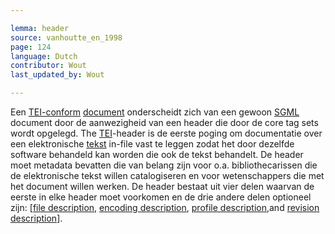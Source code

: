 ```yaml
---

lemma: header
source: vanhoutte_en_1998
page: 124
language: Dutch
contributor: Wout
last_updated_by: Wout

---
```


Een [TEI-conform](TEIConformant) [document](document.html) onderscheidt zich van een gewoon [SGML](SGML.html) document door de aanwezigheid van een header die door de core tag sets wordt opgelegd. The [TEI](TEI.html)-header is de eerste poging om documentatie over een elektronische [tekst](text.html) in-file vast te leggen zodat het door dezelfde software behandeld kan worden die ook de tekst behandelt. De header moet metadata bevatten die van belang zijn voor o.a. bibliothecarissen die de elektronische tekst willen catalogiseren en voor wetenschappers die met het document willen werken. De header bestaat uit vier delen waarvan de eerste in elke header moet voorkomen en de drie andere delen optioneel zijn: [[file description](fileDescription.html), [encoding description](encodingDescription.html), [profile description](profileDescription.html),and [revision description](revisionDescription.html)].
